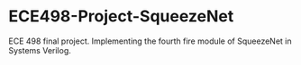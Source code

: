 # ECE498-Project-SqueezeNet
ECE 498 final project. Implementing the fourth fire module of SqueezeNet in Systems Verilog.
